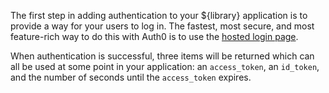 The first step in adding authentication to your ${library} application is to provide a way for your users to log in. The fastest, most secure, and most feature-rich way to do this with Auth0 is to use the [hosted login page](https://auth0.com/docs/hosted-pages/login).

When authentication is successful, three items will be returned which can all be used at some point in your application: an `access_token`, an `id_token`, and the number of seconds until the `access_token` expires.
